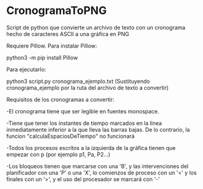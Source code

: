 # CronogramaToPNG
Script de python que convierte un archivo de texto con un cronograma hecho de caracteres ASCII a una gráfica en PNG 

Requiere Pillow. Para instalar Pillow:

python3 -m pip install Pillow

Para ejecutarlo:

python3 script.py cronograma_ejemplo.txt
(Sustituyendo cronograma_ejemplo por la ruta del archivo de texto a convertir)

Requisitos de los cronogramas a convertir:

-El cronograma tiene que ser legible en fuentes monospace.

-Tiene que tener los instantes de tiempo marcados en la linea inmediatamente inferior a la que lleva las barras bajas. De lo contrario, la funcion "calculaEspaciosDeTiempo" no funcionará

-Todos los procesos escritos a la izquierda de la gráfica tienen que empezar con p (por ejemplo p1, Pa, P2...)
    
-Los bloqueos tienen que marcarse con una 'B', y las intervenciones del planificador con una 'P' o una 'X', lo comienzos de proceso con un '<' y los finales con un '>', y el uso del procesador se marcará con '-'
    
